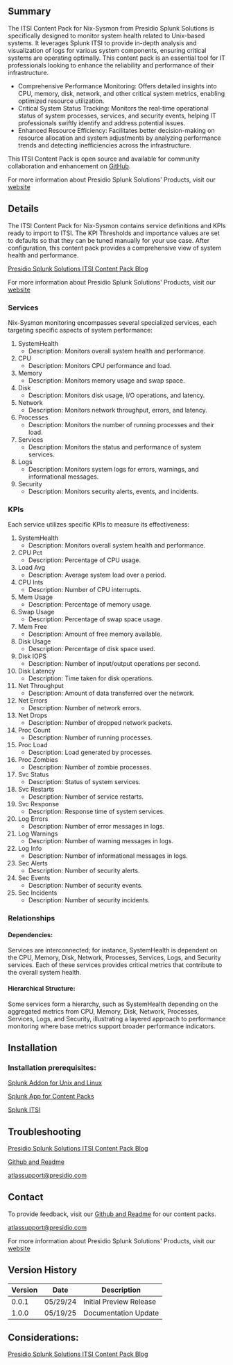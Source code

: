 ## Summary
The ITSI Content Pack for Nix-Sysmon from Presidio Splunk Solutions is specifically designed to monitor system health related to Unix-based systems. It leverages Splunk ITSI to provide in-depth analysis and visualization of logs for various system components, ensuring critical systems are operating optimally. This content pack is an essential tool for IT professionals looking to enhance the reliability and performance of their infrastructure.

* Comprehensive Performance Monitoring: Offers detailed insights into CPU, memory, disk, network, and other critical system metrics, enabling optimized resource utilization.
* Critical System Status Tracking: Monitors the real-time operational status of system processes, services, and security events, helping IT professionals swiftly identify and address potential issues.
* Enhanced Resource Efficiency: Facilitates better decision-making on resource allocation and system adjustments by analyzing performance trends and detecting inefficiencies across the infrastructure.

This ITSI Content Pack is open source and available for community collaboration and enhancement on [GitHub](https://www.github.com/kinneygroup).

For more information about Presidio Splunk Solutions' Products, visit our [website](https://atlas.presidio.com)

## Details
The ITSI Content Pack for Nix-Sysmon contains service definitions and KPIs ready to import to ITSI. The KPI Thresholds and importance values are set to defaults so that they can be tuned manually for your use case. After configuration, this content pack provides a comprehensive view of system health and performance.

[Presidio Splunk Solutions ITSI Content Pack Blog](https://kinneygroup.com/blog/installing-itsi-content-packs/)

For more information about Presidio Splunk Solutions' Products, visit our [website](https://atlas.presidio.com)

### Services
Nix-Sysmon monitoring encompasses several specialized services, each targeting specific aspects of system performance:

1. SystemHealth
    * Description: Monitors overall system health and performance.
2. CPU
    * Description: Monitors CPU performance and load.
3. Memory
    * Description: Monitors memory usage and swap space.
4. Disk
    * Description: Monitors disk usage, I/O operations, and latency.
5. Network
    * Description: Monitors network throughput, errors, and latency.
6. Processes
    * Description: Monitors the number of running processes and their load.
7. Services
    * Description: Monitors the status and performance of system services.
8. Logs
    * Description: Monitors system logs for errors, warnings, and informational messages.
9. Security
    * Description: Monitors security alerts, events, and incidents.

### KPIs
Each service utilizes specific KPIs to measure its effectiveness:

1. SystemHealth
    * Description: Monitors overall system health and performance.
2. CPU Pct
    * Description: Percentage of CPU usage.
3. Load Avg
    * Description: Average system load over a period.
4. CPU Ints
    * Description: Number of CPU interrupts.
5. Mem Usage
    * Description: Percentage of memory usage.
6. Swap Usage
    * Description: Percentage of swap space usage.
7. Mem Free
    * Description: Amount of free memory available.
8. Disk Usage
    * Description: Percentage of disk space used.
9. Disk IOPS
    * Description: Number of input/output operations per second.
10. Disk Latency
    * Description: Time taken for disk operations.
11. Net Throughput
    * Description: Amount of data transferred over the network.
12. Net Errors
    * Description: Number of network errors.
13. Net Drops
    * Description: Number of dropped network packets.
14. Proc Count
    * Description: Number of running processes.
15. Proc Load
    * Description: Load generated by processes.
16. Proc Zombies
    * Description: Number of zombie processes.
17. Svc Status
    * Description: Status of system services.
18. Svc Restarts
    * Description: Number of service restarts.
19. Svc Response
    * Description: Response time of system services.
20. Log Errors
    * Description: Number of error messages in logs.
21. Log Warnings
    * Description: Number of warning messages in logs.
22. Log Info
    * Description: Number of informational messages in logs.
23. Sec Alerts
    * Description: Number of security alerts.
24. Sec Events
    * Description: Number of security events.
25. Sec Incidents
    * Description: Number of security incidents.

### Relationships
#### Dependencies:
Services are interconnected; for instance, SystemHealth is dependent on the CPU, Memory, Disk, Network, Processes, Services, Logs, and Security services. Each of these services provides critical metrics that contribute to the overall system health.

#### Hierarchical Structure:
Some services form a hierarchy, such as SystemHealth depending on the aggregated metrics from CPU, Memory, Disk, Network, Processes, Services, Logs, and Security, illustrating a layered approach to performance monitoring where base metrics support broader performance indicators.

## Installation

### Installation prerequisites:

[Splunk Addon for Unix and Linux](https://splunkbase.splunk.com/app/833/)

[Splunk App for Content Packs](https://splunkbase.splunk.com/app/5391)

[Splunk ITSI](https://www.splunk.com/en_us/products/it-service-intelligence.html)

## Troubleshooting

[Presidio Splunk Solutions ITSI Content Pack Blog](https://kinneygroup.com/blog/installing-itsi-content-packs/)

[Github and Readme](https://www.github.com/kinneygroup)

atlassupport@presidio.com

## Contact

To provide feedback, visit our [Github and Readme](https://www.github.com/kinneygroup) for our content packs.

atlassupport@presidio.com

For more information about Presidio Splunk Solutions' Products, visit our [website](https://atlas.presidio.com)

## Version History

| Version | Date  | Description                |
|---------|-------|----------------------------|
| 0.0.1   | 05/29/24 | Initial Preview Release    |
| 1.0.0   | 05/19/25 | Documentation Update |

## Considerations:

[Presidio Splunk Solutions ITSI Content Pack Blog](https://kinneygroup.com/blog/installing-itsi-content-packs/)
